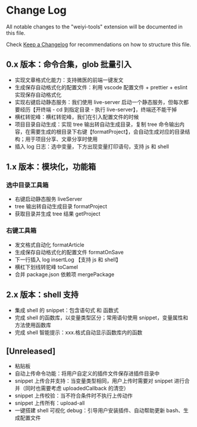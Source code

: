 # Change Log

All notable changes to the "weiyi-tools" extension will be documented in this file.

Check [Keep a Changelog](http://keepachangelog.com/) for recommendations on how to structure this file.

## 0.x 版本：命令合集，glob 批量引入

- 实现文章格式化能力：支持微医的前端一键发文
- 生成保存自动格式化的配置文件：利用 vscode 配置文件 + prettier + eslint 实现保存自动格式化
- 实现右键启动静态服务：我们使用 live-server 启动一个静态服务，但每次都要经历【开终端 - cd 到指定目录 - 执行 live-server】，终端还不能干掉
- 横杠转驼峰：横杠转驼峰，我们在引入配置文件的时候
- 项目目录自动生成：实现 tree 输出转自动生成目录，复制 tree 命令输出内容，在需要生成的根目录下右键【formatProject】，会自动生成对应的目录结构；用于项目分享、文章分享时使用
- 插入 log 日志：选中变量，下方出现变量打印语句，支持 js 和 shell

## 1.x 版本：模块化，功能箱

### 选中目录工具箱

- 右键启动静态服务 liveServer
- tree 输出转自动生成目录 formatProject
- 获取目录并生成 tree 结果 getProject

### 右键工具箱

- 发文格式自动化 formatArticle
- 生成保存自动格式化的配置文件 formatOnSave
- 下一行插入 log insertLog 【支持 js 和 shell】
- 横杠下划线转驼峰 toCamel
- 合并 package.json 依赖项 mergePackage

## 2.x 版本：shell 支持

- 集成 shell 的 snippet：包含语句式 和 函数式
- 完成 shell 的函数库，以变量类型区分；常用语句使用 snippet，变量属性和方法使用函数库
- 完成 shell 智能提示：xxx.格式自动显示函数库内的函数

## [Unreleased]

- 粘贴板
- 自动上传命令功能：将用户自定义的插件文件保存进插件目录中
- snippet 上传合并支持：当变量类型相同，用户上传时需要对 snippet 进行合并（同时也需要考虑 uploadedCallback 的清空）
- snippet 上传校验：当不符合条件时不执行上传动作
- snippet 上传所有：upload-all
- 一键搭建 shell 可视化 debug：引导用户安装插件、自动帮助更新 bash、生成配置文件
